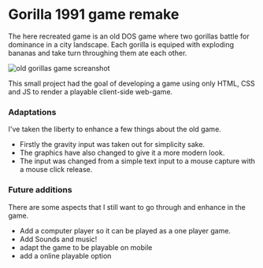 # Gorilla 1991 game remake
The here recreated game is an old DOS game where two gorillas battle for dominance in a city landscape. Each gorilla is equiped with exploding bananas and take turn throughing them ate each other.

![old gorillas game screanshot](https://upload.wikimedia.org/wikipedia/en/2/2f/Gorillas_screenshot.png)

This small project had the goal of developing a game using only HTML, CSS and JS to render a playable client-side web-game.

### Adaptations

I've taken the liberty to enhance a few things about the old game.

- Firstly the gravity input was taken out for simplicity sake.
- The graphics have also changed to give it a more modern look.
- The input was changed from a simple text input to a mouse capture with a mouse click release.

### Future additions

There are some aspects that I still want to go through and enhance in the game.
- Add a computer player so it can be played as a one player game.
- Add Sounds and music!
- adapt the game to be playable on mobile
- add a online playable option

